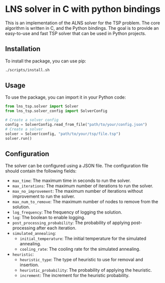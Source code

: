# LNS solver in C with python bindings

This is an implementation of the ALNS solver for the TSP problem. The core algorithm is written in C, and the Python bindings. The goal is to provide an easy-to-use and fast TSP solver that can be used in Python projects.

## Installation

To install the package, you can use pip:

```bash
./scripts/install.sh
```

## Usage

To use the package, you can import it in your Python code:

```python
from lns_tsp.solver import Solver
from lns_tsp.solver_config import SolverConfig

# Create a solver config
config = SolverConfig.read_from_file("path/to/your/config.json")
# Create a solver
solver = Solver(config, "path/to/your/tsp/file.tsp")
solver.run()
```

## Configuration

The solver can be configured using a JSON file. The configuration file should contain the following fields:

- `max_time`: The maximum time in seconds to run the solver.
- `max_iterations`: The maximum number of iterations to run the solver.
- `max_no_improvement`: The maximum number of iterations without improvement to run the solver.
- `max_num_to_remove`: The maximum number of nodes to remove from the solution.
- `log_frequency`: The frequency of logging the solution.
- `log`: The boolean to enable logging.
- `post_processing_probability`: The probability of applying post-processing after each iteration.
- `simulated_annealing`:
  - `initial_temperature`: The initial temperature for the simulated annealing.
  - `cooling_rate`: The cooling rate for the simulated annealing.
- `heuristic`:
  - `heuristic_type`: The type of heuristic to use for removal and insertion.
  - `heuristic_probability`: The probability of applying the heuristic.
  - `increment`: The increment for the heuristic probability.
